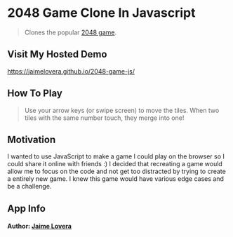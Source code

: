 # 2048 Game Clone In Javascript

> Clones the popular [2048 game](https://play2048.co/).

## Visit My Hosted Demo
https://jaimelovera.github.io/2048-game-js/

## How To Play

> Use your arrow keys (or swipe screen) to move the tiles. When two tiles with the same number touch, they merge into one!



## Motivation
I wanted to use JavaScript to make a game I could play on the browser so I could share it online with friends :) I decided that recreating a game would allow me to focus on the code and not get too distracted by trying to create a entirely new game. I knew this game would have various edge cases and be a challenge.

## App Info

#### Author: [Jaime Lovera](https://www.jaimelovera.com/)